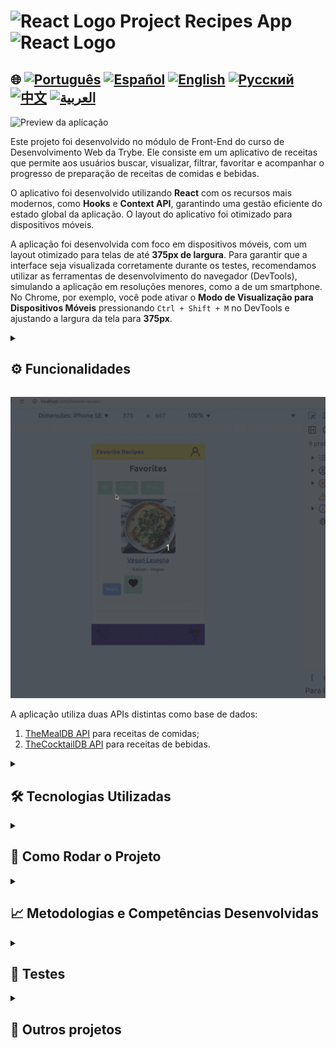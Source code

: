 # <img src="https://cdn-icons-png.flaticon.com/128/10832/10832132.png" alt="React Logo" width="42" height="30" /> Project Recipes App <img src="https://cdn-icons-png.flaticon.com/128/10832/10832132.png" alt="React Logo" width="42" height="30" />

## 🌐 [![Português](https://img.shields.io/badge/Português-green)](https://github.com/SamuelRocha91/ProjectRecipesApp/blob/main/README.md) [![Español](https://img.shields.io/badge/Español-yellow)](https://github.com/SamuelRocha91/ProjectRecipesApp/blob/main/README_es.md) [![English](https://img.shields.io/badge/English-blue)](https://github.com/SamuelRocha91/ProjectRecipesApp/blob/main/README_en.md) [![Русский](https://img.shields.io/badge/Русский-lightgrey)](https://github.com/SamuelRocha91/ProjectRecipesApp/blob/main/README_ru.md) [![中文](https://img.shields.io/badge/中文-red)](https://github.com/SamuelRocha91/ProjectRecipesApp/blob/main/README_ch.md) [![العربية](https://img.shields.io/badge/العربية-orange)](https://github.com/SamuelRocha91/ProjectRecipesApp/blob/main/README_ar.md)

![Preview da aplicação](./public/recipesAppOne.gif)

Este projeto foi desenvolvido no módulo de Front-End do curso de Desenvolvimento Web da Trybe. Ele consiste em um aplicativo de receitas que permite aos usuários buscar, visualizar, filtrar, favoritar e acompanhar o progresso de preparação de receitas de comidas e bebidas.

O aplicativo foi desenvolvido utilizando **React** com os recursos mais modernos, como **Hooks** e **Context API**, garantindo uma gestão eficiente do estado global da aplicação. O layout do aplicativo foi otimizado para dispositivos móveis.

A aplicação foi desenvolvida com foco em dispositivos móveis, com um layout otimizado para telas de até **375px de largura**. Para garantir que a interface seja visualizada corretamente durante os testes, recomendamos utilizar as ferramentas de desenvolvimento do navegador (DevTools), simulando a aplicação em resoluções menores, como a de um smartphone. No Chrome, por exemplo, você pode ativar o **Modo de Visualização para Dispositivos Móveis** pressionando `Ctrl + Shift + M` no DevTools e ajustando a largura da tela para **375px**.

<details>
  <summary><h2>⚙️ Funcionalidades</h2></summary>
  
  - Pesquisar por receitas de comidas e bebidas;
  - Filtrar receitas por categoria;
  - Ver detalhes das receitas, incluindo ingredientes e instruções;
  - Favoritar e salvar receitas;
  - Acompanhar o progresso de preparação das receitas;
  - Ver receitas já finalizadas.

</details>

![Preview da aplicação](./public/recipesAppTwo.gif)

A aplicação utiliza duas APIs distintas como base de dados:

1. [TheMealDB API](https://www.themealdb.com/api.php) para receitas de comidas;
2. [TheCocktailDB API](https://www.thecocktaildb.com/api.php) para receitas de bebidas.

<details>
  <summary><h2>🛠️ Tecnologias Utilizadas</h2></summary>
  
  - **React** para criação de componentes e interface;
  - **React Router** para navegação entre as páginas;
  - **Context API** para gerenciamento global de estado;
  - **Hooks** para controle de ciclos de vida e estados locais;
  - **Bootstrap** para estilização e responsividade;
  - **Docker** para garantir portabilidade e consistência no ambiente de desenvolvimento.

</details>

<details>
  <summary><h2>🚀 Como Rodar o Projeto</h2></summary>

  ### Pré-requisitos

  - **Node.js** instalado em sua máquina (versão 14 ou superior);
  - **Docker** e **Docker Compose** instalados (caso queira rodar o projeto com Docker).

  ### Clonando o Repositório

  ```bash
  git clone https://github.com/seu-usuario/recipes-app.git
  cd recipes-app
  ```

  ### Rodando o Projeto Localmente (Sem Docker)

  1. Instale as dependências do projeto:

     ```bash
     npm install
     ```

  2. Inicie o servidor de desenvolvimento:

     ```bash
     npm start
     ```

  3. Acesse o aplicativo no navegador:

     ```
     http://localhost:3000
     ```

  ### Rodando o Projeto com Docker

  1. Construa a imagem Docker:

     ```bash
     docker build -t recipes-app .
     ```

  2. Execute o contêiner Docker:

     ```bash
     docker run -p 3000:3000 recipes-app
     ```

  3. Acesse o aplicativo no navegador:

     ```
     http://localhost:3000
     ```

  ### Estrutura do Projeto

  O projeto é organizado da seguinte forma:

  ```bash
  src/
    ├── components/          # Componentes reutilizáveis
    ├── pages/               # Páginas principais da aplicação (Login, Receitas, Favoritos, Perfil, etc.)
    ├── services/            # Lógica para requisições às APIs
    ├── context/             # Configuração de Context API
    ├── App.js               # Componente principal contendo as rotas
    └── index.js             # Ponto de entrada da aplicação
  ```

</details>

<details>
  <summary><h2>📈 Metodologias e Competências Desenvolvidas</h2></summary>

  Durante o desenvolvimento deste projeto, as seguintes competências foram trabalhadas:

  - **Metodologias Ágeis**: Trabalho em equipe utilizando **Scrum** e **Trello** para gerenciar tarefas e funcionalidades;
  - **React Routes**: Implementação de rotas dinâmicas para navegar entre as diferentes páginas da aplicação;
  - **Lógica de Programação**: Desenvolvimento de funcionalidades de busca, filtragem e manipulação de dados;
  - **Manipulação de Estado**: Gerenciamento de estado local e global com Hooks e Context API;
  - **Criação de Componentes**: Desenvolvimento de componentes reutilizáveis e responsivos para diferentes partes da aplicação.

</details>

<details>
  <summary><h2>🧪 Testes</h2></summary>

  Os testes da aplicação podem ser executados com o comando:

  ```bash
  npm test
  ```

</details>

<details>
  <summary><h2>🌟 Outros projetos</h2></summary>

  - 🐣 [Pokedex](https://github.com/SamuelRocha91/pokedex)
  - 🏪 [FrontEnd Online Store](https://github.com/SamuelRocha91/project-frontend-online-store)
  - 👛 [Expense organizer](https://github.com/SamuelRocha91/project-trybewallet)
  - 🎮 [Trivia](https://github.com/SamuelRocha91/trivia_game)

</details>
